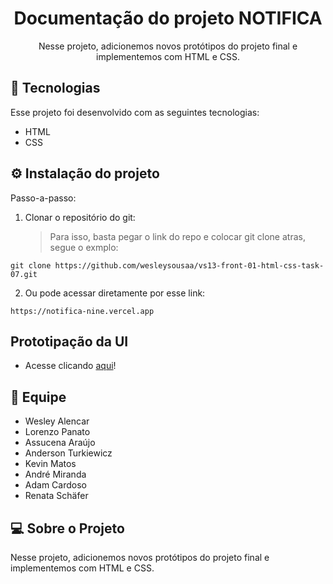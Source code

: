 <h1 align="center">Documentação do projeto NOTIFICA</h1>

<p align="center">
  Nesse projeto, adicionemos novos protótipos do projeto final e implementemos com HTML e CSS.<br/>
</p>

## 🚀 Tecnologias

Esse projeto foi desenvolvido com as seguintes tecnologias:

- HTML
- CSS

## ⚙️ Instalação do projeto

Passo-a-passo:

1. Clonar o repositório do git:
   > Para isso, basta pegar o link do repo e colocar git clone atras, segue o exmplo:

```
git clone https://github.com/wesleysousaa/vs13-front-01-html-css-task-07.git
```

2. Ou pode acessar diretamente por esse link:

```
https://notifica-nine.vercel.app
```

## Prototipação da UI

- Acesse clicando [aqui](https://www.figma.com/file/ycc6RDJ19paG7m9dRoSh4b/Desenvolvimento-do-Conceito-do-Sistema---Task-TIME-07?type=design&node-id=140-501&mode=design&t=LybBb3iw349NWURm-0)!

## 👥 Equipe

- Wesley Alencar
- Lorenzo Panato
- Assucena Araújo
- Anderson Turkiewicz
- Kevin Matos
- André Miranda
- Adam Cardoso
- Renata Schäfer

## 💻 Sobre o Projeto

Nesse projeto, adicionemos novos protótipos do projeto final e implementemos com HTML e CSS.
